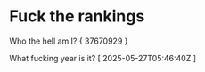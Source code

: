 # Fuck the rankings

Who the hell am I?
{ 37670929 }

What fucking year is it?
[ 2025-05-27T05:46:40Z ]
